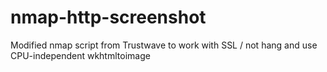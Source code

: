# nmap-http-screenshot
Modified nmap script from Trustwave to work with SSL / not hang and use CPU-independent wkhtmltoimage
